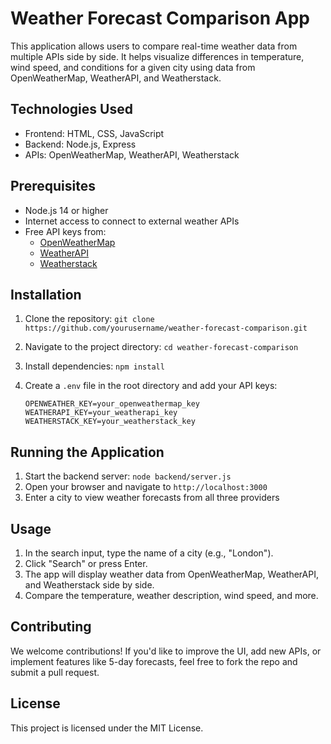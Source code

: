 # Weather Forecast Comparison App

This application allows users to compare real-time weather data from multiple APIs side by side. It helps visualize differences in temperature, wind speed, and conditions for a given city using data from OpenWeatherMap, WeatherAPI, and Weatherstack.

## Technologies Used
*   Frontend: HTML, CSS, JavaScript
*   Backend: Node.js, Express
*   APIs: OpenWeatherMap, WeatherAPI, Weatherstack

## Prerequisites
*   Node.js 14 or higher
*   Internet access to connect to external weather APIs
*   Free API keys from:
    *   [OpenWeatherMap](https://openweathermap.org/)
    *   [WeatherAPI](https://www.weatherapi.com/)
    *   [Weatherstack](https://weatherstack.com/)

## Installation
1.  Clone the repository: `git clone https://github.com/yourusername/weather-forecast-comparison.git`
2.  Navigate to the project directory: `cd weather-forecast-comparison`
3.  Install dependencies: `npm install`
4.  Create a `.env` file in the root directory and add your API keys:

    ```env
    OPENWEATHER_KEY=your_openweathermap_key
    WEATHERAPI_KEY=your_weatherapi_key
    WEATHERSTACK_KEY=your_weatherstack_key
    ```

## Running the Application
1.  Start the backend server: `node backend/server.js`
2.  Open your browser and navigate to `http://localhost:3000`
3.  Enter a city to view weather forecasts from all three providers

## Usage
1.  In the search input, type the name of a city (e.g., "London").
2.  Click "Search" or press Enter.
3.  The app will display weather data from OpenWeatherMap, WeatherAPI, and Weatherstack side by side.
4.  Compare the temperature, weather description, wind speed, and more.

## Contributing
We welcome contributions! If you'd like to improve the UI, add new APIs, or implement features like 5-day forecasts, feel free to fork the repo and submit a pull request.

## License
This project is licensed under the MIT License.
